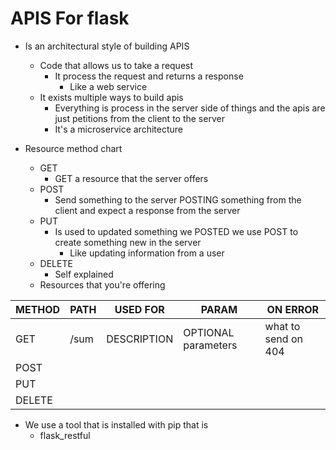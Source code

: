 # APIS For flask

+ Is an architectural style of building APIS
  + Code that allows us to take a request
    + It process the request and returns a response
      + Like a web service
  + It exists multiple ways to build apis
    + Everything is process in the server side of things and the apis are just petitions from the client to the server
    + It's a microservice architecture

+ Resource method chart
  + GET
    + GET a resource that the server offers
  + POST
    + Send something to the server POSTING something from the client and expect a response from the server
  + PUT
    + Is used to updated something we POSTED we use POST to create something new in the server
      + Like updating information from a user
  + DELETE
    + Self explained
  + Resources that you're offering

| METHOD     |      PATH |   USED FOR |   PARAM    |  ON ERROR  |
|--------------|-----------|------------|------------|------------|
| GET          |      /sum | DESCRIPTION| OPTIONAL parameters | what to send on 404 |
| POST |  |  |  |  |
| PUT |  |  |  |  |
| DELETE |  |  |  |  |

+ We use a tool that is installed with pip that is
  + flask_restful
